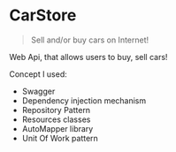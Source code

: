 ﻿# CarStore

> Sell and/or buy cars on Internet! 

Web Api, that allows users to buy, sell cars!

Concept I used:
- Swagger
- Dependency injection mechanism
- Repository Pattern
- Resources classes
- AutoMapper library
- Unit Of Work pattern
